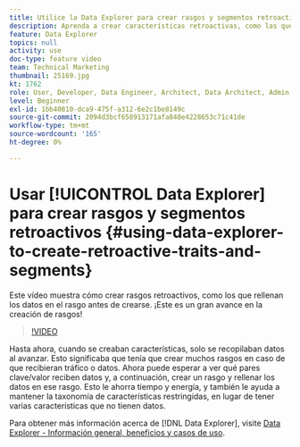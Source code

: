 ```yaml
---
title: Utilice la Data Explorer para crear rasgos y segmentos retroactivos
description: Aprenda a crear características retroactivas, como las que rellenan los datos en la característica antes de crearla. ¡Este es un gran avance en la creación de rasgos!
feature: Data Explorer
topics: null
activity: use
doc-type: feature video
team: Technical Marketing
thumbnail: 25169.jpg
kt: 1762
role: User, Developer, Data Engineer, Architect, Data Architect, Admin, Leader
level: Beginner
exl-id: 1bb40810-dca9-475f-a312-6e2c1be8149c
source-git-commit: 2094d3bcf658913171afa848e4228653c71c41de
workflow-type: tm+mt
source-wordcount: '165'
ht-degree: 0%

---
```


# Usar [!UICONTROL Data Explorer] para crear rasgos y segmentos retroactivos {#using-data-explorer-to-create-retroactive-traits-and-segments}

Este vídeo muestra cómo crear rasgos retroactivos, como los que rellenan los datos en el rasgo antes de crearse. ¡Este es un gran avance en la creación de rasgos!

>[!VIDEO](https://video.tv.adobe.com/v/327529/?quality=12&captions=spa)

Hasta ahora, cuando se creaban características, solo se recopilaban datos al avanzar. Esto significaba que tenía que crear muchos rasgos en caso de que recibieran tráfico o datos. Ahora puede esperar a ver qué pares clave/valor reciben datos y, a continuación, crear un rasgo y rellenar los datos en ese rasgo. Esto le ahorra tiempo y energía, y también le ayuda a mantener la taxonomía de características restringidas, en lugar de tener varias características que no tienen datos.

Para obtener más información acerca de [!DNL Data Explorer], visite [Data Explorer - Información general, beneficios y casos de uso](https://experiencecloud.adobe.com/resources/help/es_ES/aam/data-explorer.html).
